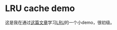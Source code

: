 # LRU cache demo

这是我在通过[这篇文章](https://zhuanlan.zhihu.com/p/34133067)学习[LRU](https://en.wikipedia.org/wiki/Cache_replacement_policies#Least_recently_used_(LRU))的一个小demo，很初级。